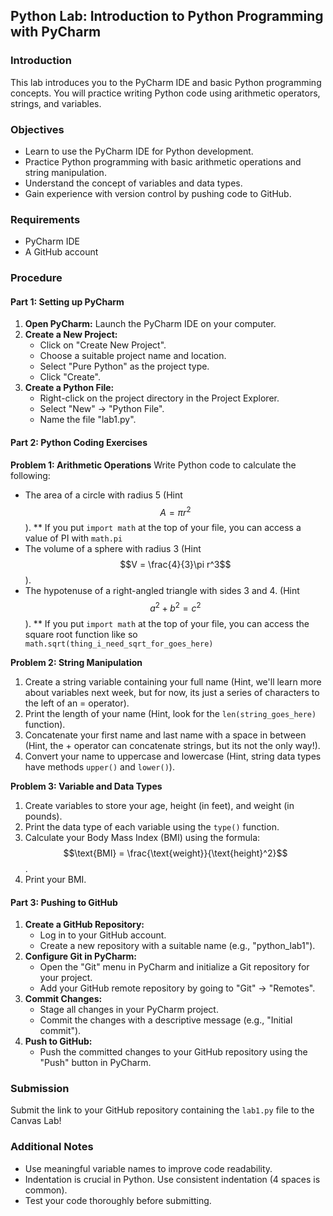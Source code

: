 ## Python Lab: Introduction to Python Programming with PyCharm

### Introduction
This lab introduces you to the PyCharm IDE and basic Python programming concepts. You will practice writing Python code using arithmetic operators, strings, and variables.

### Objectives
* Learn to use the PyCharm IDE for Python development.
* Practice Python programming with basic arithmetic operations and string manipulation.
* Understand the concept of variables and data types.
* Gain experience with version control by pushing code to GitHub.

### Requirements
* PyCharm IDE
* A GitHub account

### Procedure

#### Part 1: Setting up PyCharm
1. **Open PyCharm:** Launch the PyCharm IDE on your computer.
2. **Create a New Project:**
   * Click on "Create New Project".
   * Choose a suitable project name and location.
   * Select "Pure Python" as the project type.
   * Click "Create".
3. **Create a Python File:**
   * Right-click on the project directory in the Project Explorer.
   * Select "New" -> "Python File".
   * Name the file "lab1.py".

#### Part 2: Python Coding Exercises
**Problem 1: Arithmetic Operations**
Write Python code to calculate the following:
* The area of a circle with radius 5 (Hint $$A = \pi r^2$$).
** If you put `import math` at the top of your file, you can access a value of PI with `math.pi`
* The volume of a sphere with radius 3 (Hint $$V = \frac{4}{3}\pi r^3$$).
* The hypotenuse of a right-angled triangle with sides 3 and 4. (Hint $$a^2 + b^2 = c^2$$).
** If you put `import math` at the top of your file, you can access the square root function like so `math.sqrt(thing_i_need_sqrt_for_goes_here)`

**Problem 2: String Manipulation**
1. Create a string variable containing your full name (Hint, we'll learn more about variables next week, but for now, its just a series of characters to the left of an = operator).
2. Print the length of your name (Hint, look for the `len(string_goes_here)` function).
3. Concatenate your first name and last name with a space in between (Hint, the + operator can concatenate strings, but its not the only way!).
4. Convert your name to uppercase and lowercase (Hint, string data types have methods `upper()` and `lower()`).

**Problem 3: Variable and Data Types**
1. Create variables to store your age, height (in feet), and weight (in pounds).
2. Print the data type of each variable using the `type()` function.
3. Calculate your Body Mass Index (BMI) using the formula: $$\text{BMI} = \frac{\text{weight}}{\text{height}^2}$$.
4. Print your BMI.

#### Part 3: Pushing to GitHub
1. **Create a GitHub Repository:**
   * Log in to your GitHub account.
   * Create a new repository with a suitable name (e.g., "python_lab1").
2. **Configure Git in PyCharm:**
   * Open the "Git" menu in PyCharm and initialize a Git repository for your project.
   * Add your GitHub remote repository by going to "Git" -> "Remotes".
3. **Commit Changes:**
   * Stage all changes in your PyCharm project.
   * Commit the changes with a descriptive message (e.g., "Initial commit").
4. **Push to GitHub:**
   * Push the committed changes to your GitHub repository using the "Push" button in PyCharm.

### Submission
Submit the link to your GitHub repository containing the `lab1.py` file to the Canvas Lab!

### Additional Notes
* Use meaningful variable names to improve code readability.
* Indentation is crucial in Python. Use consistent indentation (4 spaces is common).
* Test your code thoroughly before submitting.

